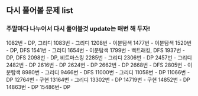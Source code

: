 ## 다시 풀어볼 문제 list
### 주말마다 나누어서 다시 풀어볼것 update는 매번 해 두자!
1082번 - DP, 그리디
1083번 - 그리디
1208번 - 이분탐색
1477번 - 이분탐색
1520번 - DP, DFS
1541번 - 그리디
1654번 - 이분탐색
1799번 - 백트래킹, DFS 
1937번 - DP, DFS
2098번 - DP, 비트마스킹
2285번 - 그리디
2306번 - DP
2457번 - 그리디
2482번 - DP
2616번 - DP
2624번 - DP
2662번 - DP 
2668번 - DFS
2805번 - 이분탐색
8980번 - 그리디
9466번 - DFS
11000번 - 그리디
11058번 - DP
11066번 - DP
12764번 - 구현
13164번 - 그리디
13302번 - DP
14719번 - 구현
14852번 - DP
14863번 - DP
15486번- DP